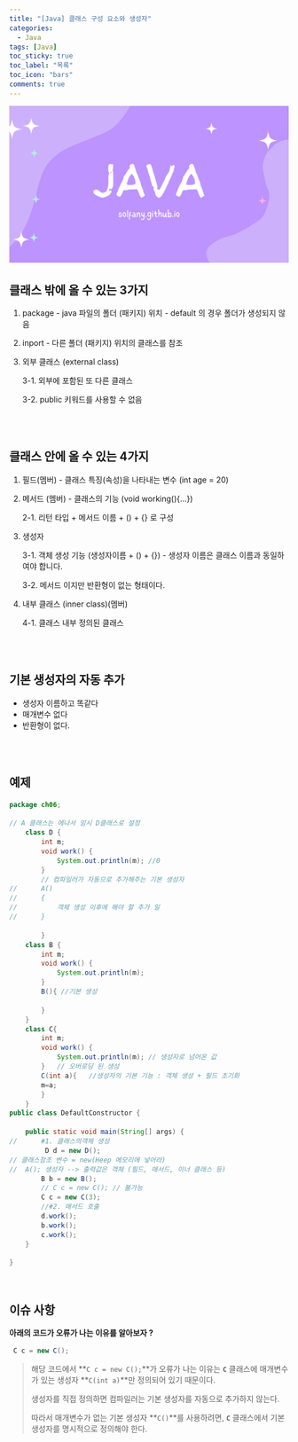 ```yaml
---
title: "[Java] 클래스 구성 요소와 생성자"
categories:
  - Java
tags: [Java]
toc_sticky: true
toc_label: "목록"
toc_icon: "bars"
comments: true
---
```


![Untitled](https://github.com/solfany/solfany.github.io/blob/master/blog/blog-main/3..png?raw=true)

## 클래스 밖에 올 수 있는 3가지

1. package - java 파일의 폴더 (패키지) 위치 - default 의 경우 폴더가 생성되지 않음
2. inport - 다른 폴더 (패키지) 위치의 클래스를 참조
3. 외부 클래스 (external class)

   3-1. 외부에 포함된 또 다른 클래스

   3-2. public 키워드를 사용할 수 없음

<br>
<br>

## 클래스 안에 올 수 있는 4가지

1. 필드(멤버) - 클래스 특징(속성)을 나타내는 변수 (int age = 20)
2. 메서드 (멤버) - 클래스의 기능 (void working(){…})

   2-1. 리턴 타입 + 메서드 이름 + () + {} 로 구성

3. 생성자

   3-1. 객체 생성 기능 (생성자이름 + () + {}) - 생성자 이름은 클래스 이름과 동일하여야 합니다.

   3-2. 메서드 이지만 반환형이 없는 형태이다.

4. 내부 클래스 (inner class)(멤버)

   4-1. 클래스 내부 정의된 클래스

<br>
<br>

## 기본 생성자의 자동 추가

- 생성자 이름하고 똑같다
- 매개변수 없다
- 반환형이 없다.

<br>
<br>

## 예제

```java
package ch06;

// A 클래스는 에나서 임시 D클래스로 설정
	class D {
		int m;
		void work() {
			System.out.println(m); //0
		}
		// 컴파일러가 자동으로 추가해주는 기본 생성자
//		A()
//		{
//			객체 생성 이후에 해야 할 추가 일
//		}

		}
	class B {
		int m;
		void work() {
			System.out.println(m);
		}
		B(){ //기본 생성

		}
	}
	class C{
		int m;
		void work() {
			System.out.println(m); // 생성자로 넘어온 값
		}	// 오버로딩 된 생성
		C(int a){	//생성자의 기본 기능 : 객체 생성 + 필드 초기화
		m=a;
		}
	}
public class DefaultConstructor {

	public static void main(String[] args) {
//		#1. 클래스의객체 생성
		 D d = new D();
// 클래스참조 변수 = new(Heep 메모리에 넣어라)
//	A(); 생성자 --> 출력값은 객체 (필드, 매서드, 이너 클래스 등)
		B b = new B();
		// C c = new C(); // 불가능
		C c = new C(3);
		//#2. 매서드 호출
		d.work();
		b.work();
		c.work();
	}

}
```

<br>

## 이슈 사항

**아래의 코드가 오류가 나는 이유를 알아보자 ?**

```java
 C c = new C();
```

> 해당 코드에서 **`C c = new C();`**가 오류가 나는 이유는 **`C`** 클래스에 매개변수가 있는 생성자 **`C(int a)`**만 정의되어 있기 때문이다.
>
> 생성자를 직접 정의하면 컴파일러는 기본 생성자를 자동으로 추가하지 않는다.
>
> 따라서 매개변수가 없는 기본 생성자 **`C()`**를 사용하려면, **`C`** 클래스에서 기본 생성자를 명시적으로 정의해야 한다.

